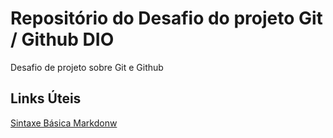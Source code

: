 # Repositório do Desafio do projeto Git / Github DIO

Desafio de projeto sobre Git e Github

## Links Úteis
[Sintaxe Básica Markdonw](https://www.markdownguide.org/)
